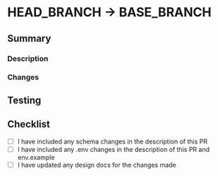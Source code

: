 <!-- Use this PR template for any manual PRs requesting to pull changes from a feature/hotfix branch into the develop/patch branch -->

# HEAD_BRANCH -> BASE_BRANCH

## Summary

### Description

<!-- Write a brief description of the changes introduced by this PR -->

### Changes

<!-- List out the changes -->

<!-- - tls-111(fix): Fixed xyz -->

## Testing

<!-- How do you know this is working? What should a reviewer look for? What steps can be taken to replicate and test the changes? Provide a screenshot if your change is visual.-->

## Checklist

- [ ] I have included any schema changes in the description of this PR
- [ ] I have included any .env changes in the description of this PR and env.example
- [ ] I have updated any design docs for the changes made
